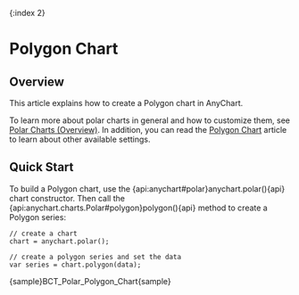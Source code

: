 {:index 2}
# Polygon Chart

## Overview

This article explains how to create a Polygon chart in AnyChart.

To learn more about polar charts in general and how to customize them, see [Polar Charts (Overview)](Overview). In addition, you can read the [Polygon Chart](../Polygon_Chart) article to learn about other available settings.

## Quick Start

To build a Polygon chart, use the {api:anychart#polar}anychart.polar(){api} chart constructor. Then call the {api:anychart.charts.Polar#polygon}polygon(){api} method to create a Polygon series:

```
// create a chart
chart = anychart.polar();

// create a polygon series and set the data
var series = chart.polygon(data);
```

{sample}BCT\_Polar\_Polygon\_Chart{sample}